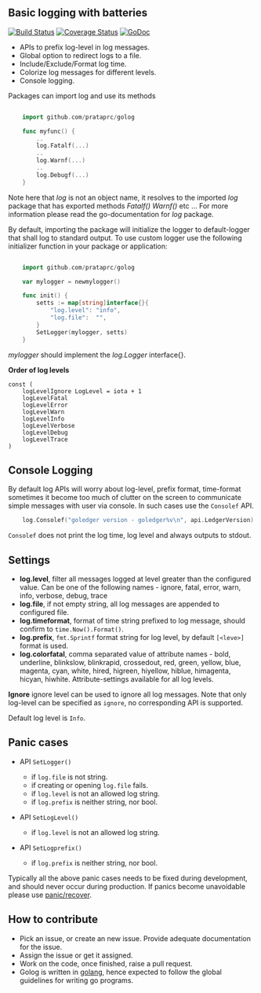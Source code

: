 Basic logging with batteries
----------------------------

[![Build Status](https://travis-ci.org/prataprc/golog.png)](https://travis-ci.org/prataprc/golog)
[![Coverage Status](https://coveralls.io/repos/prataprc/golog/badge.png?branch=master&service=github)](https://coveralls.io/github/prataprc/golog?branch=master)
[![GoDoc](https://godoc.org/github.com/prataprc/golog?status.png)](https://godoc.org/github.com/prataprc/golog)

* APIs to prefix log-level in log messages.
* Global option to redirect logs to a file.
* Include/Exclude/Format log time.
* Colorize log messages for different levels.
* Console logging.

Packages can import log and use its methods

```go

    import github.com/prataprc/golog

    func myfunc() {
        ..
        log.Fatalf(...)
        ..
        log.Warnf(...)
        ..
        log.Debugf(...)
    }
```

Note here that *log* is not an object name, it resolves to the imported *log*
package that has exported methods *Fatalf()* *Warnf()* etc ... For more
information please read the go-documentation for *log* package.

By default, importing the package will initialize the logger to
default-logger that shall log to standard output. To use custom logger
use the following initializer function in your package or application:

```go

    import github.com/prataprc/golog

    var mylogger = newmylogger()

    func init() {
        setts := map[string]interface{}{
            "log.level": "info",
            "log.file":  "",
        }
        SetLogger(mylogger, setts)
    }
```

*mylogger* should implement the *log.Logger* interface{}.

**Order of log levels**

```golang
const (
	logLevelIgnore LogLevel = iota + 1
	logLevelFatal
	logLevelError
	logLevelWarn
	logLevelInfo
	logLevelVerbose
	logLevelDebug
	logLevelTrace
)
```

Console Logging
---------------

By default log APIs will worry about log-level, prefix format, time-format
sometimes it become too much of clutter on the screen to communicate simple
messages with user via console. In such cases use the ``Consolef`` API.

```go
    log.Consolef("goledger version - goledger%v\n", api.LedgerVersion)
```

``Consolef`` does not print the log time, log level and always outputs to
stdout.

Settings
--------

* **log.level**, filter all messages logged at level greater than the
configured value. Can be one of the following names -
ignore, fatal, error, warn, info, verbose, debug, trace
* **log.file**, if not empty string, all log messages are appended to
configured file.
* **log.timeformat**, format of time string prefixed to log message,
should confirm to ``time.Now().Format()``.
* **log.prefix**, ``fmt.Sprintf`` format string for log level, by
default ``[<leve>]`` format is used.
* **log.colorfatal**, comma separated value of attribute names -
bold, underline, blinkslow, blinkrapid, crossedout, red, green,
yellow, blue, magenta, cyan, white, hired, higreen, hiyellow, hiblue,
himagenta, hicyan, hiwhite. Attribute-settings available for all log
levels.

**Ignore** ignore level can be used to ignore all log messages. Note that
only log-level can be specified as ``ignore``, no corresponding API
is supported.

Default log level is ``Info``.

Panic cases
-----------

* API ``SetLogger()``

  * if ``log.file`` is not string.
  * if creating or opening ``log.file`` fails.
  * if ``log.level`` is not an allowed log string.
  * if ``log.prefix`` is neither string, nor bool.

* API ``SetLogLevel()``

  * if ``log.level`` is not an allowed log string.

* API ``SetLogprefix()``

  * if ``log.prefix`` is neither string, nor bool.

Typically all the above panic cases needs to be fixed during development, and
should never occur during production. If panics become unavoidable please use
[panic/recover](https://blog.golang.org/defer-panic-and-recover).

How to contribute
-----------------

* Pick an issue, or create an new issue. Provide adequate documentation for
the issue.
* Assign the issue or get it assigned.
* Work on the code, once finished, raise a pull request.
* Golog is written in [golang](https://golang.org/), hence expected to follow the
global guidelines for writing go programs.
